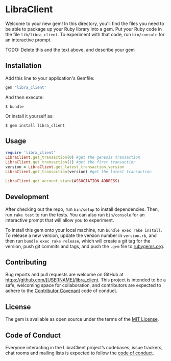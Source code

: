 # LibraClient

Welcome to your new gem! In this directory, you'll find the files you need to be able to package up your Ruby library into a gem. Put your Ruby code in the file `lib/libra_client`. To experiment with that code, run `bin/console` for an interactive prompt.

TODO: Delete this and the text above, and describe your gem

## Installation

Add this line to your application's Gemfile:

```ruby
gem 'libra_client'
```

And then execute:

    $ bundle

Or install it yourself as:

    $ gem install libra_client

## Usage


```ruby
require 'libra_client'
LibraClient.get_transaction(0) #get the genesis transaction
LibraClient.get_transaction(1) #get the first transaction
version = LibraClient.get_latest_transaction_version
LibraClient.get_transaction(version) #get the latest transaction

LibraClient.get_account_state(ASSOCIATION_ADDRESS)
```

## Development

After checking out the repo, run `bin/setup` to install dependencies. Then, run `rake test` to run the tests. You can also run `bin/console` for an interactive prompt that will allow you to experiment.

To install this gem onto your local machine, run `bundle exec rake install`. To release a new version, update the version number in `version.rb`, and then run `bundle exec rake release`, which will create a git tag for the version, push git commits and tags, and push the `.gem` file to [rubygems.org](https://rubygems.org).

## Contributing

Bug reports and pull requests are welcome on GitHub at https://github.com/[USERNAME]/libra_client. This project is intended to be a safe, welcoming space for collaboration, and contributors are expected to adhere to the [Contributor Covenant](http://contributor-covenant.org) code of conduct.

## License

The gem is available as open source under the terms of the [MIT License](https://opensource.org/licenses/MIT).

## Code of Conduct

Everyone interacting in the LibraClient project’s codebases, issue trackers, chat rooms and mailing lists is expected to follow the [code of conduct](https://github.com/[USERNAME]/libra_client/blob/master/CODE_OF_CONDUCT.md).
